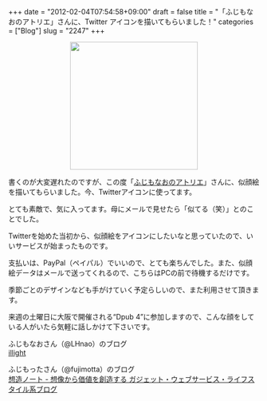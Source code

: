 +++
date = "2012-02-04T07:54:58+09:00"
draft = false
title = "「ふじもなおのアトリエ」さんに、Twitter アイコンを描いてもらいました！"
categories = ["Blog"]
slug = "2247"
+++

<img style="display:block; margin-left:auto; margin-right:auto;" src="/images/2012/02/2247_1.png" border="0" width="256" height="256" />

書くのが大変遅れたのですが、この度「<a href="http://atelier.fuzimoto.info/" target="_blank">ふじもなおのアトリエ</a>」さんに、似顔絵を描いてもらいました。今、Twitterアイコンに使ってます。

とても素敵で、気に入ってます。母にメールで見せたら「似てる（笑）」とのことでした。

Twitterを始めた当初から、似顔絵をアイコンにしたいなと思っていたので、いいサービスが始まったものです。

支払いは、PayPal（ペイパル）でいいので、とても楽ちんでした。また、似顔絵データはメールで送ってくれるので、こちらはPCの前で待機するだけです。

季節ごとのデザインなども手がけていく予定らしいので、また利用させて頂きます。

来週の土曜日に大阪で開催される“Dpub 4”に参加しますので、こんな顔をしている人がいたら気軽に話しかけて下さいです。

ふじもなおさん（@LHnao）のブログ<br />
<a href="http://illight.blogspot.com/" target="_blank">illight</a>

ふじもったさん（@fujimotta）のブログ<br />
<a href="http://souzou.fuzimoto.info/" target="_blank">想造ノート - 想像から価値を創造する ガジェット・ウェブサービス・ライフスタイル系ブログ</a>
